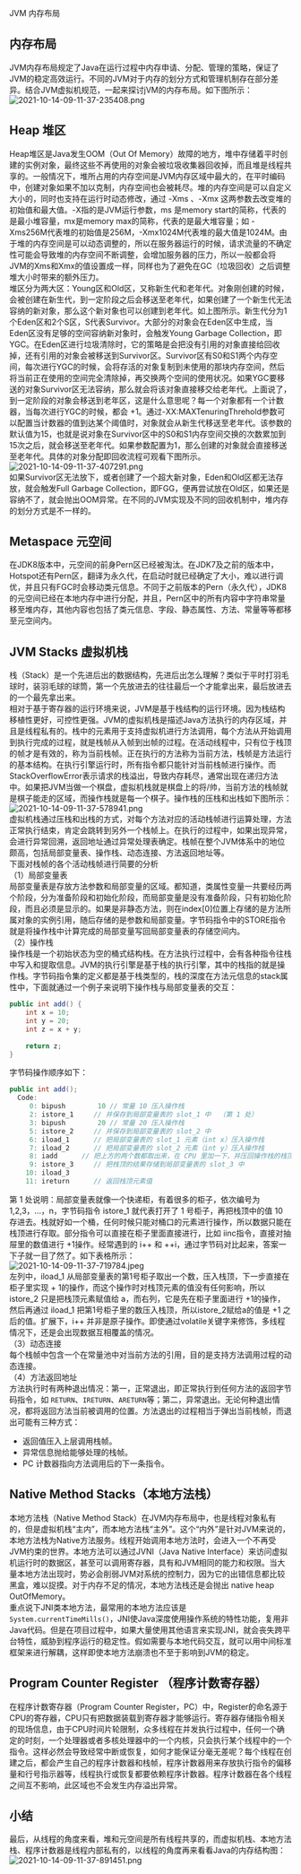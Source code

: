 JVM 内存布局
<a name="XduQs"></a>
## 内存布局
JVM内存布局规定了Java在运行过程中内存申请、分配、管理的策略，保证了JVM的稳定高效运行。不同的JVM对于内存的划分方式和管理机制存在部分差异。结合JVM虚拟机规范，一起来探讨jVM的内存布局。如下图所示：<br />![2021-10-14-09-11-37-235408.png](https://cdn.nlark.com/yuque/0/2021/png/396745/1634173908357-c120b413-0fda-4d87-898d-245220d12592.png#clientId=u1e192fca-a09c-4&from=ui&id=u09a8f8f7&originHeight=520&originWidth=1080&originalType=binary&ratio=1&size=82990&status=done&style=shadow&taskId=u2d01642d-1ac6-4063-ae37-5fb89af1147)
<a name="WbxDO"></a>
## Heap 堆区
 Heap堆区是Java发生OOM（Out Of Memory）故障的地方，堆中存储着平时创建的实例对象，最终这些不再使用的对象会被垃圾收集器回收掉，而且堆是线程共享的。一般情况下，堆所占用的内存空间是JVM内存区域中最大的，在平时编码中，创建对象如果不加以克制，内存空间也会被耗尽。堆的内存空间是可以自定义大小的，同时也支持在运行时动态修改，通过 -Xms 、-Xmx 这两参数去改变堆的初始值和最大值。-X指的是JVM运行参数，ms 是memory start的简称，代表的是最小堆容量，mx是memory max的简称，代表的是最大堆容量；如 -Xms256M代表堆的初始值是256M，-Xmx1024M代表堆的最大值是1024M。由于堆的内存空间是可以动态调整的，所以在服务器运行的时候，请求流量的不确定性可能会导致堆的内存空间不断调整，会增加服务器的压力，所以一般都会将JVM的Xms和Xmx的值设置成一样，同样也为了避免在GC（垃圾回收）之后调整堆大小时带来的额外压力。<br />堆区分为两大区：Young区和Old区，又称新生代和老年代。对象刚创建的时候，会被创建在新生代，到一定阶段之后会移送至老年代，如果创建了一个新生代无法容纳的新对象，那么这个新对象也可以创建到老年代。如上图所示。新生代分为1个Eden区和2个S区，S代表Survivor。大部分的对象会在Eden区中生成，当Eden区没有足够的空间容纳新对象时，会触发Young Garbage Collection，即YGC。在Eden区进行垃圾清除时，它的策略是会把没有引用的对象直接给回收掉，还有引用的对象会被移送到Survivor区。Survivor区有S0和S1两个内存空间，每次进行YGC的时候，会将存活的对象复制到未使用的那块内存空间，然后将当前正在使用的空间完全清除掉，再交换两个空间的使用状况。如果YGC要移送的对象Survivor区无法容纳，那么就会将该对象直接移交给老年代。上面说了，到一定阶段的对象会移送到老年区，这是什么意思呢？每一个对象都有一个计数器，当每次进行YGC的时候，都会 +1。通过-XX:MAXTenuringThrehold参数可以配置当计数器的值到达某个阈值时，对象就会从新生代移送至老年代。该参数的默认值为15，也就是说对象在Survivor区中的S0和S1内存空间交换的次数累加到15次之后，就会移送至老年代。如果参数配置为1，那么创建的对象就会直接移送至老年代。具体的对象分配即回收流程可观看下图所示。<br />![2021-10-14-09-11-37-407291.png](https://cdn.nlark.com/yuque/0/2021/png/396745/1634173908384-79d24ba5-f65a-4906-9aad-d96c40c0fc02.png#clientId=u1e192fca-a09c-4&from=ui&id=uaQyK&originHeight=826&originWidth=894&originalType=binary&ratio=1&size=57745&status=done&style=shadow&taskId=u0e344579-2dd6-4fc8-825c-d66bb407fe9)<br />如果Survivor区无法放下，或者创建了一个超大新对象，Eden和Old区都无法存放，就会触发Full Garbage Collection，即FGG，便再尝试放在Old区，如果还是容纳不了，就会抛出OOM异常。在不同的JVM实现及不同的回收机制中，堆内存的划分方式是不一样的。
<a name="sW0gz"></a>
## Metaspace 元空间
在JDK8版本中，元空间的前身Pern区已经被淘汰。在JDK7及之前的版本中，Hotspot还有Pern区，翻译为永久代，在启动时就已经确定了大小，难以进行调优，并且只有FGC时会移动类元信息。不同于之前版本的Pern（永久代），JDK8的元空间已经在本地内存中进行分配，并且，Pern区中的所有内容中字符串常量移至堆内存，其他内容也包括了类元信息、字段、静态属性、方法、常量等等都移至元空间内。
<a name="hJGxl"></a>
## JVM Stacks 虚拟机栈
栈（Stack）是一个先进后出的数据结构，先进后出怎么理解？类似于平时打羽毛球时，装羽毛球的球筒，第一个先放进去的往往最后一个才能拿出来，最后放进去的一个最先拿出来。<br />相对于基于寄存器的运行环境来说，JVM是基于栈结构的运行环境。因为栈结构移植性更好，可控性更强。JVM的虚拟机栈是描述Java方法执行的内存区域，并且是线程私有的。栈中的元素用于支持虚拟机进行方法调用，每个方法从开始调用到执行完成的过程，就是栈帧从入帧到出帧的过程。在活动线程中，只有位于栈顶的帧才是有效的，称为当前栈帧。正在执行的方法称为当前方法，栈帧是方法运行的基本结构。在执行引擎运行时，所有指令都只能针对当前栈帧进行操作。而StackOverflowError表示请求的栈溢出，导致内存耗尽，通常出现在递归方法中。如果把JVM当做一个棋盘，虚拟机栈就是棋盘上的将/帅，当前方法的栈帧就是棋子能走的区域，而操作栈就是每一个棋子。操作栈的压栈和出栈如下图所示：<br />![2021-10-14-09-11-37-578941.png](https://cdn.nlark.com/yuque/0/2021/png/396745/1634173908383-b836f003-f504-4582-9015-45ccb9ff5bab.png#clientId=u1e192fca-a09c-4&from=ui&id=I3gpb&originHeight=622&originWidth=972&originalType=binary&ratio=1&size=37483&status=done&style=shadow&taskId=u0d39eb78-3d2b-41d5-a288-20565cb78dd)<br />虚拟机栈通过压栈和出栈的方式，对每个方法对应的活动栈帧进行运算处理，方法正常执行结束，肯定会跳转到另外一个栈帧上。在执行的过程中，如果出现异常，会进行异常回溯，返回地址通过异常处理表确定。栈帧在整个JVM体系中的地位颇高，包括局部变量表、操作栈、动态连接、方法返回地址等。<br />下面对栈帧的各个活动栈帧进行简要的分析<br />（1）局部变量表<br />局部变量表是存放方法参数和局部变量的区域。都知道，类属性变量一共要经历两个阶段，分为准备阶段和初始化阶段，而局部变量是没有准备阶段，只有初始化阶段，而且必须是显示的。如果是非静态方法，则在index[0]位置上存储的是方法所属对象的实例引用，随后存储的是参数和局部变量。字节码指令中的STORE指令就是将操作栈中计算完成的局部变量写回局部变量表的存储空间内。<br />（2）操作栈<br />操作栈是一个初始状态为空的桶式结构栈。在方法执行过程中，会有各种指令往栈中写入和提取信息。JVM的执行引擎是基于栈的执行引擎，其中的栈指的就是操作栈。字节码指令集的定义都是基于栈类型的，栈的深度在方法元信息的stack属性中，下面就通过一个例子来说明下操作栈与局部变量表的交互：
```java
public int add() {
    int x = 10;
    int y = 20;
    int z = x + y;
    
    return z;
}
```
字节码操作顺序如下：
```java
public int add();
  Code:
     0: bipush        10 // 常量 10 压入操作栈
     2: istore_1     // 并保存到局部变量表的 slot_1 中  （第 1 处）
     3: bipush        20 // 常量 20 压入操作栈
     5: istore_2     // 并保存到局部变量表的 slot_2 中 
     6: iload_1      // 把局部变量表的 slot_1 元素（int x）压入操作栈
     7: iload_2      // 把局部变量表的 slot_2 元素（int y）压入操作栈
     8: iadd      // 把上方的两个数都取出来，在 CPU 里加一下，并压回操作栈的栈顶
     9: istore_3     // 把栈顶的结果存储到局部变量表的 slot_3 中
    10: iload_3
    11: ireturn      // 返回栈顶元素值
```
第 1 处说明：局部变量表就像一个快递柜，有着很多的柜子，依次编号为1,2,3，...，n，字节码指令 istore_1 就代表打开了 1 号柜子，再把栈顶中的值 10 存进去。栈就好如一个桶，任何时候只能对桶口的元素进行操作，所以数据只能在栈顶进行存取。部分指令可以直接在柜子里面直接进行，比如 iinc指令，直接对抽屉里的数值进行 +1操作。经常遇到的 i++ 和 ++i，通过字节码对比起来，答案一下子就一目了然了。如下表格所示：<br />![2021-10-14-09-11-37-719784.jpeg](https://cdn.nlark.com/yuque/0/2021/jpeg/396745/1634173933016-736a0278-4257-40e5-9afb-1f6ec3c3c832.jpeg#clientId=u1e192fca-a09c-4&from=ui&id=u5f13972c&originHeight=153&originWidth=1024&originalType=binary&ratio=1&size=12942&status=done&style=none&taskId=ue4be242f-d082-49a8-9e5b-2087628e9a7)<br />左列中，iload_1 从局部变量表的第1号柜子取出一个数，压入栈顶，下一步直接在柜子里实现 + 1的操作，而这个操作时对栈顶元素的值没有任何影响，所以 istore_2 只是把栈顶元素赋值给 a，而右列，它是先在柜子里面进行 +1的操作，然后再通过 iload_1 把第1号柜子里的数压入栈顶，所以istore_2赋给a的值是 +1 之后的值。扩展下，i++ 并非是原子操作。即使通过volatile关键字来修饰，多线程情况下，还是会出现数据互相覆盖的情况。<br />（3）动态连接<br />每个栈帧中包含一个在常量池中对当前方法的引用，目的是支持方法调用过程的动态连接。<br />（4）方法返回地址<br />方法执行时有两种退出情况：第一，正常退出，即正常执行到任何方法的返回字节码指令，如 `RETURN`、`IRETURN`、`ARETURN`等；第二，异常退出。无论何种退出情况，都将返回方法当前被调用的位置。方法退出的过程相当于弹出当前栈帧，而退出可能有三种方式：

- 返回值压入上层调用栈帧。
- 异常信息抛给能够处理的栈帧。
- PC 计数器指向方法调用后的下一条指令。
<a name="AmuB7"></a>
## Native Method Stacks（本地方法栈）
本地方法栈（Native Method Stack）在JVM内存布局中，也是线程对象私有的，但是虚拟机栈“主内”，而本地方法栈“主外”。这个“内外”是针对JVM来说的，本地方法栈为Native方法服务。线程开始调用本地方法时，会进入一个不再受JVM约束的世界。本地方法可以通过JVNI（Java Native Interface）来访问虚拟机运行时的数据区，甚至可以调用寄存器，具有和JVM相同的能力和权限。当大量本地方法出现时，势必会削弱JVM对系统的控制力，因为它的出错信息都比较黑盒，难以捉摸。对于内存不足的情况，本地方法栈还是会抛出 native heap OutOfMemory。<br />重点说下JNI类本地方法，最常用的本地方法应该是`System.currentTimeMills()`，JNI使Java深度使用操作系统的特性功能，复用非Java代码。但是在项目过程中，如果大量使用其他语言来实现JNI，就会丧失跨平台特性，威胁到程序运行的稳定性。假如需要与本地代码交互，就可以用中间标准框架来进行解耦，这样即使本地方法崩溃也不至于影响到JVM的稳定。
<a name="I9xiz"></a>
## Program Counter Register （程序计数寄存器）
在程序计数寄存器（Program Counter Register，PC）中，Register的命名源于CPU的寄存器，CPU只有把数据装载到寄存器才能够运行。寄存器存储指令相关的现场信息，由于CPU时间片轮限制，众多线程在并发执行过程中，任何一个确定的时刻，一个处理器或者多核处理器中的一个内核，只会执行某个线程中的一个指令。这样必然会导致经常中断或恢复，如何才能保证分毫无差呢？每个线程在创建之后，都会产生自己的程序计数器和栈帧，程序计数器用来存放执行指令的偏移量和行号指示器等，线程执行或恢复都要依赖程序计数器。程序计数器在各个线程之间互不影响，此区域也不会发生内存溢出异常。
<a name="RTPX2"></a>
## 小结
最后，从线程的角度来看，堆和元空间是所有线程共享的，而虚拟机栈、本地方法栈、程序计数器是线程内部私有的，以线程的角度再来看看Java的内存结构图：<br />![2021-10-14-09-11-37-891451.png](https://cdn.nlark.com/yuque/0/2021/png/396745/1634173933040-b443679d-7dd5-4b8e-95d7-4b1c58047252.png#clientId=u1e192fca-a09c-4&from=ui&id=M9U0r&originHeight=532&originWidth=1080&originalType=binary&ratio=1&size=44709&status=done&style=shadow&taskId=u6206a5ea-3880-4275-a853-85ce682fe5d)

